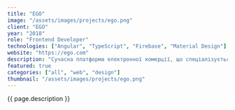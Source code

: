 ```yaml
---
title: "EGO"
image: "/assets/images/projects/ego.png"
client: "EGO"
year: "2018"
role: "Frontend Developer"
technologies: ["Angular", "TypeScript", "Firebase", "Material Design"]
website: "https://ego.com"
description: "Сучасна платформа електронної комерції, що спеціалізується на товарах класу люкс з акцентом на персоналізований шопінг."
featured: true
categories: ["all", "web", "design"]
thumbnail: "/assets/images/projects/ego.png"
---
```


{{ page.description }} 